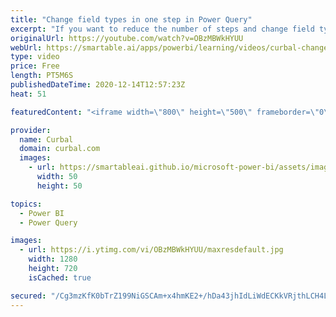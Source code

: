 ```yaml
---
title: "Change field types in one step in Power Query"
excerpt: "If you want to reduce the number of steps and change field type in one, you will notice that the user interface will always separate them when specifying the regional settings.  In today's video , I will show you how you can modify the power query code to change field types in one step, but also show"
originalUrl: https://youtube.com/watch?v=OBzMBWkHYUU
webUrl: https://smartable.ai/apps/powerbi/learning/videos/curbal-change-field-types-in-one-step-in-power-query/
type: video
price: Free
length: PT5M6S
publishedDateTime: 2020-12-14T12:57:23Z
heat: 51

featuredContent: "<iframe width=\"800\" height=\"500\" frameborder=\"0\" src=\"https://www.youtube.com/embed/OBzMBWkHYUU\" allow=\"accelerometer; autoplay; encrypted-media; gyroscope; picture-in-picture\" allowfullscreen></iframe>"

provider:
  name: Curbal
  domain: curbal.com
  images:
    - url: https://smartableai.github.io/microsoft-power-bi/assets/images/organizations/curbal.com-50x50.jpg
      width: 50
      height: 50

topics:
  - Power BI
  - Power Query

images:
  - url: https://i.ytimg.com/vi/OBzMBWkHYUU/maxresdefault.jpg
    width: 1280
    height: 720
    isCached: true

secured: "/Cg3mzKfK0bTrZ199NiGSCAm+x4hmKE2+/hDa43jhIdLiWdECKkVRjthLCH4LwNtWD1QhBNPpHCUGDpZ3bNOe1JCD04KO4Cdq/Y6CBACz8bqjFJsXpzaJgTUMDTctJbOq1YL2dLxoxK0EyfxYOFLXOv3iTwn51ssRyG+hfklajNqsFGI0/zgQ/cWC4zNOOEe2MHK76c9WUSl2BpFogrrj7C7Y02+UKubOxq6e8Od9xsv6fZQEfFtWOn0sx1/di0McwCRmYUfZqS39u+NEpMvfemMBBVEfOB/7+jV5s1ubTrqPwDL0imDI/QriIbcEbxh/nn8MiiLE5CHJNh7jwKYnPuwdrMnPkfKCe19SE+qI5eqY6bixXRNf7SmGdZfA2xz08a+M453MNymnBjYSXrYfsyULi2ns6u0R1iutaqWc/g=;QHvP+kdc40k/FHeN9nrUNw=="
---
```


